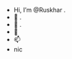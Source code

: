 - Hi, I’m @Ruskhar .
- 👀 .
- 🌱 .
- 💞️ 
- 📫 
- nic

<!---
Ruskhar/Ruskhar is a ✨ special ✨ repository because its `README.md` (this file) appears on your GitHub profile.
You can click the Preview link to take a look at your changes.
--->
